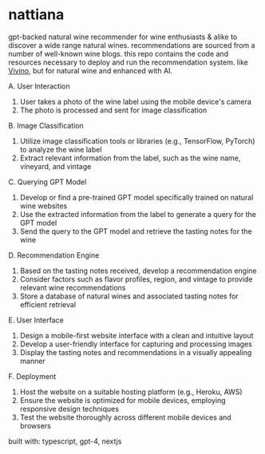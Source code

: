 # nattiana
gpt-backed natural wine recommender for wine enthusiasts & alike to discover a wide range natural wines.  recommendations are sourced from a number of well-known wine blogs.  this repo contains the code and resources necessary to deploy and run the recommendation system.  like [Vivino](https://www.vivino.com/), but for natural wine and enhanced with AI.


A. User Interaction
  1. User takes a photo of the wine label using the mobile device's camera
  2. The photo is processed and sent for image classification

B. Image Classification
  1. Utilize image classification tools or libraries (e.g., TensorFlow, PyTorch) to analyze the wine label
  2. Extract relevant information from the label, such as the wine name, vineyard, and vintage

C. Querying GPT Model
  1. Develop or find a pre-trained GPT model specifically trained on natural wine websites
  2. Use the extracted information from the label to generate a query for the GPT model
  3. Send the query to the GPT model and retrieve the tasting notes for the wine

D. Recommendation Engine
  1. Based on the tasting notes received, develop a recommendation engine
  2. Consider factors such as flavor profiles, region, and vintage to provide relevant wine recommendations
  3. Store a database of natural wines and associated tasting notes for efficient retrieval

E. User Interface
  1. Design a mobile-first website interface with a clean and intuitive layout
  2. Develop a user-friendly interface for capturing and processing images
  3. Display the tasting notes and recommendations in a visually appealing manner

F. Deployment
  1. Host the website on a suitable hosting platform (e.g., Heroku, AWS)
  2. Ensure the website is optimized for mobile devices, employing responsive design techniques
  3. Test the website thoroughly across different mobile devices and browsers

built with: typescript, gpt-4, nextjs
